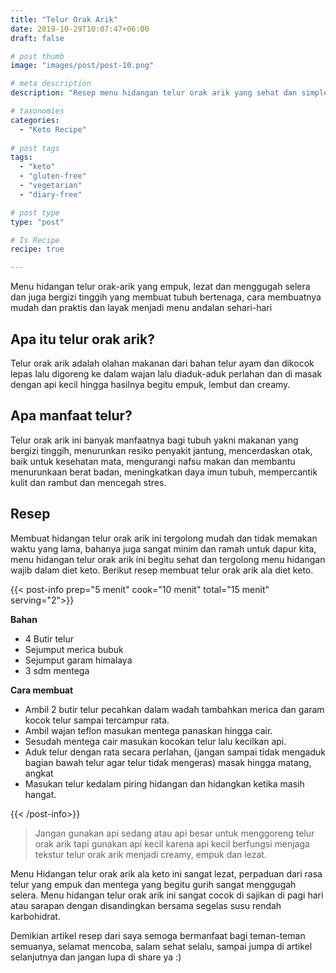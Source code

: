```yaml
---
title: "Telur Orak Arik"
date: 2019-10-29T10:07:47+06:00
draft: false

# post thumb
image: "images/post/post-10.png"

# meta description
description: "Resep menu hidangan telur orak arik yang sehat dan simple dan ramah untuk diet keto layak untuk dihidangkan sehari-hari."

# taxonomies
categories:
  - "Keto Recipe"
  
# post tags
tags:
  - "keto"
  - "gluten-free"
  - "vegetarian"
  - "diary-free"

# post type
type: "post"

# Is Recipe
recipe: true

---
```


Menu hidangan telur orak-arik yang empuk, lezat dan menggugah selera dan juga bergizi tinggih yang membuat tubuh bertenaga, cara membuatnya mudah dan praktis dan layak menjadi menu andalan sehari-hari

## Apa itu telur orak arik?

Telur orak arik adalah olahan makanan dari bahan telur ayam dan dikocok lepas lalu digoreng ke dalam wajan lalu diaduk-aduk perlahan dan di masak dengan api kecil hingga hasilnya begitu empuk, lembut dan creamy.

## Apa manfaat telur?
Telur orak arik ini banyak manfaatnya bagi tubuh yakni makanan yang bergizi tinggih, menurunkan resiko penyakit jantung, mencerdaskan otak, baik untuk kesehatan mata, mengurangi nafsu makan dan membantu menurunkaan berat badan, meningkatkan daya imun tubuh, mempercantik kulit dan rambut dan mencegah stres.

## Resep

Membuat hidangan telur orak arik ini tergolong mudah dan tidak memakan waktu yang lama, bahanya juga sangat minim dan ramah untuk dapur kita, menu hidangan telur orak arik ini begitu sehat dan tergolong menu hidangan wajib dalam diet keto. Berikut resep membuat telur orak arik ala diet keto.

{{< post-info prep="5 menit" cook="10 menit" total="15 menit" serving="2">}}

__Bahan__

- 4 Butir telur
- Sejumput merica bubuk
- Sejumput garam himalaya
- 3 sdm mentega

__Cara membuat__

- Ambil 2 butir telur pecahkan dalam wadah tambahkan merica dan garam kocok telur sampai tercampur rata.
- Ambil wajan teflon masukan mentega panaskan hingga cair.
- Sesudah mentega cair masukan kocokan telur lalu kecilkan api.
- Aduk telur dengan rata secara perlahan, (jangan sampai tidak mengaduk bagian bawah telur agar telur tidak mengeras) masak hingga matang, angkat
- Masukan telur kedalam piring hidangan dan hidangkan ketika masih hangat.

{{< /post-info>}}

>Jangan gunakan api sedang atau api besar untuk menggoreng telur orak arik tapi gunakan api kecil karena api kecil berfungsi menjaga tekstur telur orak arik menjadi creamy, empuk dan lezat.

Menu Hidangan telur orak arik ala keto ini sangat lezat, perpaduan dari rasa telur yang empuk dan mentega yang begitu gurih sangat menggugah selera. Menu hidangan telur orak arik ini sangat cocok di sajikan di pagi hari atau sarapan dengan disandingkan bersama segelas susu rendah karbohidrat.

Demikian artikel resep dari saya semoga bermanfaat bagi teman-teman semuanya, selamat mencoba, salam sehat selalu, sampai jumpa di artikel selanjutnya dan jangan lupa di share ya :)